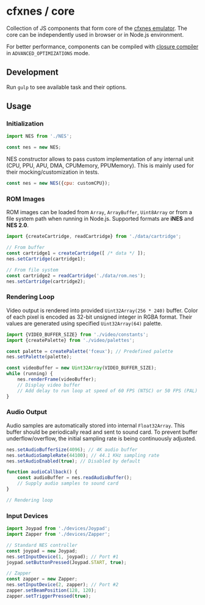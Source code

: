 # cfxnes / core

Collection of JS components that form core of the [cfxnes emulator](../README.md). The core can be independently used in browser or in Node.js environment.

For better performance, components can be compiled with [closure compiler](https://github.com/google/closure-compiler) in `ADVANCED_OPTIMIZATIONS` mode.

## Development

Run `gulp` to see available task and their options.


## Usage

### Initialization

``` javascript
import NES from './NES';

const nes = new NES;
```

NES constructor allows to pass custom implementation of any internal unit (CPU, PPU, APU, DMA, CPUMemory, PPUMemory). This is mainly used for their mocking/customization in tests.

``` javascript
const nes = new NES({cpu: customCPU});
```

### ROM Images

ROM images can be loaded from `Array`, `ArrayBuffer`, `Uint8Array` or from a file system path when running in Node.js. Supported formats are **iNES** and **NES 2.0**.

``` javascript
import {createCartridge, readCartridge} from './data/cartridge';

// From buffer
const cartridge1 = createCartridge([ /* data */ ]);
nes.setCartridge(cartridge1);

// From file system
const cartridge2 = readCartridge('./data/rom.nes');
nes.setCartridge(cartridge2);
```

### Rendering Loop

Video output is rendered into provided `Uint32Array(256 * 240)` buffer. Color of each pixel is encoded as 32-bit unsigned integer in RGBA format. Their values are generated using specified `Uint32Array(64)` palette.

``` javascript
import {VIDEO_BUFFER_SIZE} from './video/constants';
import {createPalette} from './video/palettes';

const palette = createPalette('fceux'); // Predefined palette
nes.setPalette(palette);

const videoBuffer = new Uint32Array(VIDEO_BUFFER_SIZE);
while (running) {
    nes.renderFrame(videoBuffer);
    // Display video buffer
    // Add delay to run loop at speed of 60 FPS (NTSC) or 50 FPS (PAL)
}
```

### Audio Output

Audio samples are automatically stored into internal `Float32Array`. This buffer should be periodically read and sent to sound card. To prevent buffer underflow/overflow, the initial sampling rate is being continuously adjusted.

``` javascript
nes.setAudioBufferSize(4096); // 4K audio buffer
nes.setAudioSampleRate(44100); // 44.1 KHz sampling rate
nes.setAudioEnabled(true); // Disabled by default

function audioCallback() {
    const audioBuffer = nes.readAudioBuffer();
    // Supply audio samples to sound card
}

// Rendering loop
```

### Input Devices

``` javascript
import Joypad from './devices/Joypad';
import Zapper from './devices/Zapper';

// Standard NES controller
const joypad = new Joypad;
nes.setInputDevice(1, joypad); // Port #1
joypad.setButtonPressed(Joypad.START, true);

// Zapper
const zapper = new Zapper;
nes.setInputDevice(2, zapper); // Port #2
zapper.setBeamPosition(128, 120);
zapper.setTriggerPressed(true);
```
